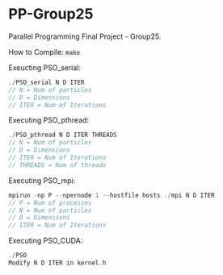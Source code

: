 # PP-Group25
Parallel Programming Final Project - Group25. <br>

How to Compile:
`make`

Exeucting PSO_serial:
```C
./PSO_serial N D ITER
// N = Num of particles
// D = Dimensions
// ITER = Num of Iterations
```

Executing PSO_pthread:
```C
./PSO_pthread N D ITER THREADS
// N = Num of particles
// D = Dimensions
// ITER = Num of Iterations
// THREADS = Num of threads
```

Executing PSO_mpi:
```C
mpirun -np P --npernode 1 --hostfile hosts ./mpi N D ITER
// P = Num of processes
// N = Num of particles
// D = Dimensions
// ITER = Num of Iterations
```

Executing PSO_CUDA:
```C
./PSO
Modify N D ITER in kernel.h
```
